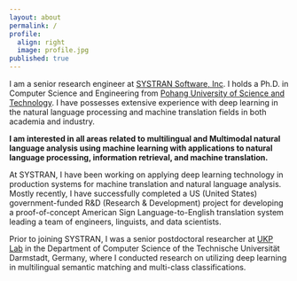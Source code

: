 ```yaml
---
layout: about
permalink: /
profile:
  align: right
  image: profile.jpg
published: true
---
```


I am a senior research engineer at <a href="">SYSTRAN Software, Inc</a>.
I holds a Ph.D. in Computer Science and Engineering from <a href="">Pohang University of Science and Technology</a>.
I have possesses extensive experience with deep learning in the natural language processing and machine translation fields in both academia and industry.

**I am interested in all areas related to multilingual and Multimodal natural language analysis using machine learning with applications to natural language processing, information retrieval, and machine translation.**

At SYSTRAN, I have been working on applying deep learning technology in production systems for machine translation and natural language analysis.
Mostly recently, I have successfully completed a US (United States) government-funded R&D (Research & Development) project for developing a proof-of-concept American Sign Language-to-English
translation system leading a team of engineers, linguists, and data scientists.

Prior to joining SYSTRAN, I was a senior postdoctoral researcher at <a href="">UKP Lab</a> in the Department of Computer Science of the Technische Universität Darmstadt, Germany, where I
conducted research on utilizing deep learning in multilingual semantic matching and multi-class classifications.
